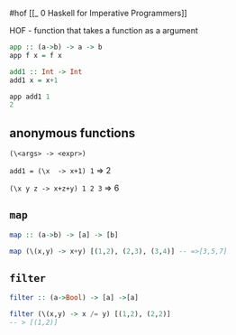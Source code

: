 #hof 
[[_ 0 Haskell for Imperative Programmers]]


HOF - function that takes a function as a argument 
```haskell
app :: (a->b) -> a -> b
app f x = f x

add1 :: Int -> Int
add1 x = x+1

app add1 1
2
```
## anonymous functions

`(\<args> -> <expr>)`

`add1 = (\x  -> x+1) 1` => 2

`(\x y z -> x+z+y) 1 2 3` => 6


## `map`
```haskell
map :: (a->b) -> [a] -> [b]

map (\(x,y) -> x+y) [(1,2), (2,3), (3,4)] -- =>[3,5,7]

```


## `filter`
```haskell
filter :: (a->Bool) -> [a] ->[a]

filter (\(x,y) -> x /= y) [(1,2), (2,2)] 
-- > [(1,2)]
```




















